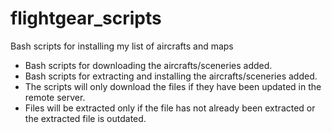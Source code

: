 # flightgear_scripts
Bash scripts for installing my list of aircrafts and maps

* Bash scripts for downloading the aircrafts/sceneries added.
* Bash scripts for extracting and installing the aircrafts/sceneries added.
* The scripts will only download the files if they have been updated in
  the remote server.
* Files will be extracted only if the file has not already been extracted or
  the extracted file is outdated.
